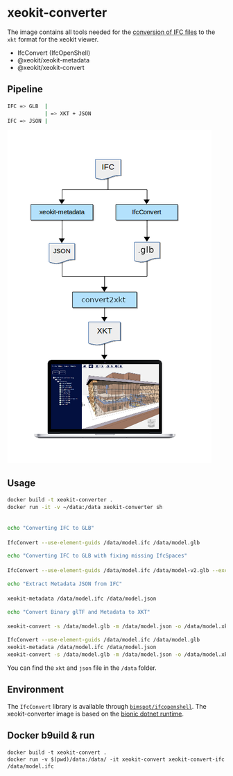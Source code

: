# xeokit-converter

The image contains all tools needed for the [conversion of IFC files][1]
to the `xkt` format for the xeokit viewer.

- IfcConvert (IfcOpenShell)
- @xeokit/xeokit-metadata
- @xeokit/xeokit-convert

## Pipeline

```bash
IFC => GLB  |
            | => XKT + JSON
IFC => JSON |
```

![pipeline](https://raw.githubusercontent.com/ivan-hilckov/xeokit-converter/master/pipeline.png)

## Usage

```bash
docker build -t xeokit-converter .
docker run -it -v ~/data:/data xeokit-converter sh
```

```bash

echo "Converting IFC to GLB"

IfcConvert --use-element-guids /data/model.ifc /data/model.glb
```

```bash
echo "Converting IFC to GLB with fixing missing IfcSpaces"

IfcConvert --use-element-guids /data/model.ifc /data/model-v2.glb --exclude=entities IfcOpeningElement
```

```bash
echo "Extract Metadata JSON from IFC"

xeokit-metadata /data/model.ifc /data/model.json
```

```bash
echo "Convert Binary glTF and Metadata to XKT"

xeokit-convert -s /data/model.glb -m /data/model.json -o /data/model.xkt -l
```

```bash
IfcConvert --use-element-guids /data/model.ifc /data/model.glb
xeokit-metadata /data/model.ifc /data/model.json
xeokit-convert -s /data/model.glb -m /data/model.json -o /data/model.xkt -l
```

You can find the `xkt` and `json` file in the `/data` folder.

## Environment

The `IfcConvert` library is available through [`bimspot/ifcopenshell`][2].
The xeokit-converter image is based on the [bionic dotnet runtime][3].

## Docker b9uild & run

```
docker build -t xeokit-convert .
docker run -v $(pwd)/data:/data/ -it xeokit-convert xeokit-convert-ifc /data/model.ifc
```

[1]: https://www.notion.so/Converting-IFC-Models-to-XKT-using-Open-Source-Tools-A-Simpler-Pipeline-02d45ba457eb4f808f63bcacb71a4fb3
[2]: https://cloud.docker.com/u/bimspot/repository/docker/bimspot/ifcopenshell
[3]: mcr.microsoft.com/dotnet/core/runtime:2.2-bionic
